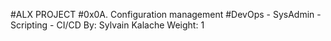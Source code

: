 #ALX PROJECT
#0x0A. Configuration management
#DevOps - SysAdmin - Scripting  - CI/CD
 By: Sylvain Kalache
 Weight: 1
